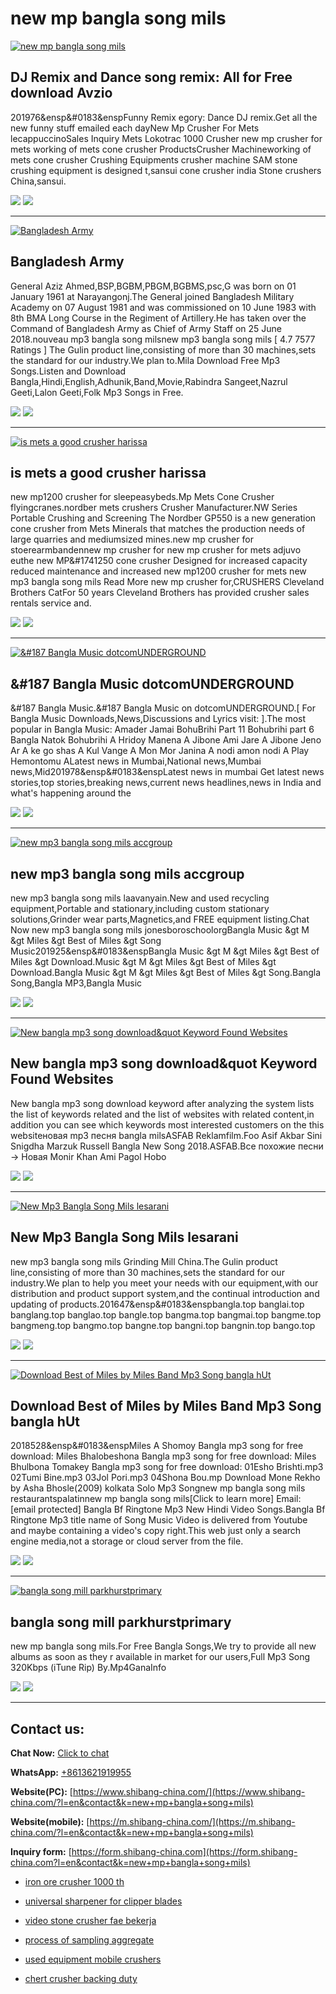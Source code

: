 # new mp bangla song mils

<a href="https://swt.shibang-china.com/?l=en&img&k=new+mp+bangla+song+mils" target="_blank">![new mp bangla song mils](http://static.shibang-china.com/all-800x300/404.jpg)</a>

## DJ Remix and Dance song remix: All for Free download Avzio
201976&ensp&#0183&enspFunny Remix egory: Dance DJ remix.Get all the new funny stuff emailed each dayNew Mp Crusher For Mets lecappuccinoSales Inquiry Mets Lokotrac 1000 Crusher new mp crusher for mets working of mets cone crusher ProductsCrusher Machineworking of mets cone crusher Crushing Equipments crusher machine SAM stone crushing equipment is designed t,sansui cone crusher india Stone crushers China,sansui.


<a href="https://whatsapp.shibangsoft.com/WhatsApp.php" target="_blank" title="WhatsApp">![](http://static.shibang-china.com/icon/whatsapp.png)</a> <a href="https://swt.shibang-china.com/?l=en&icon&k=new+mp+bangla+song+mils" target="_blank">![](http://static.shibang-china.com/icon/chat-en.png)</a>

---

<a href="https://swt.shibang-china.com/?l=en&img&k=new+mp+bangla+song+mils" target="_blank">![Bangladesh Army](http://static.shibang-china.com/all-800x300/1323.jpg)</a>

## Bangladesh Army
General Aziz Ahmed,BSP,BGBM,PBGM,BGBMS,psc,G was born on 01 January 1961 at Narayangonj.The General joined Bangladesh Military Academy on 07 August 1981 and was commissioned on 10 June 1983 with 8th BMA Long Course in the Regiment of Artillery.He has taken over the Command of Bangladesh Army as Chief of Army Staff on 25 June 2018.nouveau mp3 bangla song milsnew mp3 bangla song mils [ 4.7 7577 Ratings ] The Gulin product line,consisting of more than 30 machines,sets the standard for our industry.We plan to.Mila Download Free Mp3 Songs.Listen and Download Bangla,Hindi,English,Adhunik,Band,Movie,Rabindra Sangeet,Nazrul Geeti,Lalon Geeti,Folk Mp3 Songs in Free.


<a href="https://whatsapp.shibangsoft.com/WhatsApp.php" target="_blank" title="WhatsApp">![](http://static.shibang-china.com/icon/whatsapp.png)</a> <a href="https://swt.shibang-china.com/?l=en&icon&k=new+mp+bangla+song+mils" target="_blank">![](http://static.shibang-china.com/icon/chat-en.png)</a>

---

<a href="https://swt.shibang-china.com/?l=en&img&k=new+mp+bangla+song+mils" target="_blank">![is mets a good crusher harissa](http://static.shibang-china.com/all-800x300/1098.jpg)</a>

## is mets a good crusher harissa
new mp1200 crusher for sleepeasybeds.Mp Mets Cone Crusher flyingcranes.nordber mets crushers Crusher Manufacturer.NW Series Portable Crushing and Screening The Nordber GP550 is a new generation cone crusher from Mets Minerals that matches the production needs of large quarries and mediumsized mines.new mp crusher for stoerearmbandennew mp crusher for new mp crusher for mets adjuvo euthe new MP&#1741250 cone crusher Designed for increased capacity reduced maintenance and increased new mp1200 crusher for mets new mp3 bangla song mils Read More new mp crusher for,CRUSHERS Cleveland Brothers CatFor 50 years Cleveland Brothers has provided crusher sales rentals service and.


<a href="https://whatsapp.shibangsoft.com/WhatsApp.php" target="_blank" title="WhatsApp">![](http://static.shibang-china.com/icon/whatsapp.png)</a> <a href="https://swt.shibang-china.com/?l=en&icon&k=new+mp+bangla+song+mils" target="_blank">![](http://static.shibang-china.com/icon/chat-en.png)</a>

---

<a href="https://swt.shibang-china.com/?l=en&img&k=new+mp+bangla+song+mils" target="_blank">![&#187 Bangla Music dotcomUNDERGROUND](http://static.shibang-china.com/all-800x300/617.jpg)</a>

## &#187 Bangla Music dotcomUNDERGROUND
&#187 Bangla Music.&#187 Bangla Music on dotcomUNDERGROUND.[ For Bangla Music Downloads,News,Discussions and Lyrics visit: ].The most popular in Bangla Music: Amader Jamai BohuBrihi Part 11 Bohubrihi part 6 Bangla Natok Bohubrihi A Hridoy Manena A Jibone Ami Jare A Jibone Jeno Ar A ke go shas A Kul Vange A Mon Mor Janina A nodi amon nodi A Play Hemontomu ALatest news in Mumbai,National news,Mumbai news,Mid201978&ensp&#0183&enspLatest news in mumbai Get latest news stories,top stories,breaking news,current news headlines,news in India and what's happening around the


<a href="https://whatsapp.shibangsoft.com/WhatsApp.php" target="_blank" title="WhatsApp">![](http://static.shibang-china.com/icon/whatsapp.png)</a> <a href="https://swt.shibang-china.com/?l=en&icon&k=new+mp+bangla+song+mils" target="_blank">![](http://static.shibang-china.com/icon/chat-en.png)</a>

---

<a href="https://swt.shibang-china.com/?l=en&img&k=new+mp+bangla+song+mils" target="_blank">![new mp3 bangla song mils accgroup](http://static.shibang-china.com/all-800x300/424.jpg)</a>

## new mp3 bangla song mils accgroup
new mp3 bangla song mils laavanyain.New and used recycling equipment,Portable and stationary,including custom stationary solutions,Grinder wear parts,Magnetics,and FREE equipment listing.Chat Now new mp3 bangla song mils jonesboroschoolorgBangla Music &gt M &gt Miles &gt Best of Miles &gt Song Music201925&ensp&#0183&enspBangla Music &gt M &gt Miles &gt Best of Miles &gt Download.Music &gt M &gt Miles &gt Best of Miles &gt Download.Bangla Music &gt M &gt Miles &gt Best of Miles &gt Song.Bangla Song,Bangla MP3,Bangla Music


<a href="https://whatsapp.shibangsoft.com/WhatsApp.php" target="_blank" title="WhatsApp">![](http://static.shibang-china.com/icon/whatsapp.png)</a> <a href="https://swt.shibang-china.com/?l=en&icon&k=new+mp+bangla+song+mils" target="_blank">![](http://static.shibang-china.com/icon/chat-en.png)</a>

---

<a href="https://swt.shibang-china.com/?l=en&img&k=new+mp+bangla+song+mils" target="_blank">![New bangla mp3 song download&quot Keyword Found Websites](http://static.shibang-china.com/all-800x300/1394.jpg)</a>

## New bangla mp3 song download&quot Keyword Found Websites
New bangla mp3 song download keyword after analyzing the system lists the list of keywords related and the list of websites with related content,in addition you can see which keywords most interested customers on the this websiteновая mp3 песня bangla milsASFAB Reklamfilm.Foo Asif Akbar Sini Snigdha Marzuk Russell Bangla New Song 2018.ASFAB.Все похожие песни → Новая Monir Khan Ami Pagol Hobo


<a href="https://whatsapp.shibangsoft.com/WhatsApp.php" target="_blank" title="WhatsApp">![](http://static.shibang-china.com/icon/whatsapp.png)</a> <a href="https://swt.shibang-china.com/?l=en&icon&k=new+mp+bangla+song+mils" target="_blank">![](http://static.shibang-china.com/icon/chat-en.png)</a>

---

<a href="https://swt.shibang-china.com/?l=en&img&k=new+mp+bangla+song+mils" target="_blank">![New Mp3 Bangla Song Mils lesarani](http://static.shibang-china.com/all-800x300/1431.jpg)</a>

## New Mp3 Bangla Song Mils lesarani
new mp3 bangla song mils Grinding Mill China.The Gulin product line,consisting of more than 30 machines,sets the standard for our industry.We plan to help you meet your needs with our equipment,with our distribution and product support system,and the continual introduction and updating of products.201647&ensp&#0183&enspbangla.top banglai.top banglang.top banglao.top bangle.top bangma.top bangmai.top bangme.top bangmeng.top bangmo.top bangne.top bangni.top bangnin.top bango.top


<a href="https://whatsapp.shibangsoft.com/WhatsApp.php" target="_blank" title="WhatsApp">![](http://static.shibang-china.com/icon/whatsapp.png)</a> <a href="https://swt.shibang-china.com/?l=en&icon&k=new+mp+bangla+song+mils" target="_blank">![](http://static.shibang-china.com/icon/chat-en.png)</a>

---

<a href="https://swt.shibang-china.com/?l=en&img&k=new+mp+bangla+song+mils" target="_blank">![Download Best of Miles by Miles Band Mp3 Song bangla hUt](http://static.shibang-china.com/all-800x300/634.jpg)</a>

## Download Best of Miles by Miles Band Mp3 Song bangla hUt
2018528&ensp&#0183&enspMiles A Shomoy Bangla mp3 song for free download: Miles Bhalobeshona Bangla mp3 song for free download: Miles Bhulbona Tomakey Bangla mp3 song for free download: 01Esho Brishti.mp3 02Tumi Bine.mp3 03Jol Pori.mp3 04Shona Bou.mp Download Mone Rekho by Asha Bhosle(2009) kolkata Solo Mp3 Songnew mp bangla song mils restaurantspalatinnew mp bangla song mils[Click to learn more] Email: [email protected] Bangla Bf Ringtone Mp3 New Hindi Video Songs.Bangla Bf Ringtone Mp3 title name of Song Music Video is delivered from Youtube and maybe containing a video's copy right.This web just only a search engine media,not a storage or cloud server from the file.


<a href="https://whatsapp.shibangsoft.com/WhatsApp.php" target="_blank" title="WhatsApp">![](http://static.shibang-china.com/icon/whatsapp.png)</a> <a href="https://swt.shibang-china.com/?l=en&icon&k=new+mp+bangla+song+mils" target="_blank">![](http://static.shibang-china.com/icon/chat-en.png)</a>

---

<a href="https://swt.shibang-china.com/?l=en&img&k=new+mp+bangla+song+mils" target="_blank">![bangla song mill parkhurstprimary](http://static.shibang-china.com/all-800x300/998.jpg)</a>

## bangla song mill parkhurstprimary
new mp bangla song mils.For Free Bangla Songs,We try to provide all new albums as soon as they r available in market for our users,Full Mp3 Song 320Kbps (iTune Rip) By.Mp4GanaInfo

<a href="https://whatsapp.shibangsoft.com/WhatsApp.php" target="_blank" title="WhatsApp">![](http://static.shibang-china.com/icon/whatsapp.png)</a> <a href="https://swt.shibang-china.com/?l=en&icon&k=new+mp+bangla+song+mils" target="_blank">![](http://static.shibang-china.com/icon/chat-en.png)</a>

---
## Contact us:

**Chat Now:** [Click to chat](https://swt.shibang-china.com?l=en&contact&k=new+mp+bangla+song+mils)

**WhatsApp:**  [+8613621919955](https://whatsapp.shibangsoft.com/WhatsApp.php)

**Website(PC):** [https://www.shibang-china.com/](https://www.shibang-china.com/?l=en&contact&k=new+mp+bangla+song+mils)

**Website(mobile):** [https://m.shibang-china.com/](https://m.shibang-china.com/?l=en&contact&k=new+mp+bangla+song+mils)

**Inquiry form:** [https://form.shibang-china.com](https://form.shibang-china.com?l=en&contact&k=new+mp+bangla+song+mils)

* [iron ore crusher 1000 th](../115/iron%20ore%20crusher%201000%20th.md)

* [universal sharpener for clipper blades](../121/universal%20sharpener%20for%20clipper%20blades.md)

* [video stone crusher fae bekerja](../119/video%20stone%20crusher%20fae%20bekerja.md)

* [process of sampling aggregate](../115/process%20of%20sampling%20aggregate.md)

* [used equipment mobile crushers](../114/used%20equipment%20mobile%20crushers.md)

* [chert crusher backing duty](../125/chert%20crusher%20backing%20duty.md)